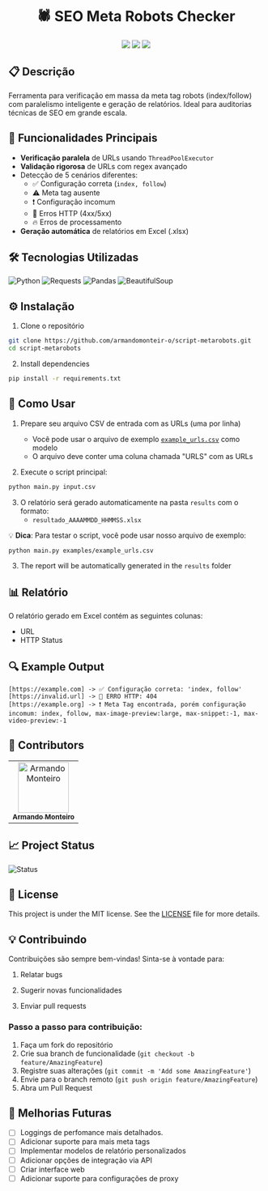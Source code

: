 <h1 align="center">🕷️ SEO Meta Robots Checker</h1>

<div align="center">
  <img src="https://img.shields.io/badge/Python-3.8%2B-blue?logo=python&logoColor=white">
  <img src="https://img.shields.io/badge/License-MIT-yellow">
  <img src="https://img.shields.io/badge/Version-1.0.0-success">
</div>

## 📋 Descrição

Ferramenta para verificação em massa da meta tag robots (index/follow) com paralelismo inteligente e geração de relatórios. Ideal para auditorias técnicas de SEO em grande escala.

## 🚀 Funcionalidades Principais

- **Verificação paralela** de URLs usando `ThreadPoolExecutor`
- **Validação rigorosa** de URLs com regex avançado
- Detecção de 5 cenários diferentes:
  - ✅ Configuração correta (`index, follow`)
  - ⚠️ Meta tag ausente
  - ❗ Configuração incomum
  - 🚨 Erros HTTP (4xx/5xx)
  - 🔥 Erros de processamento
- **Geração automática** de relatórios em Excel (.xlsx)

## 🛠️ Tecnologias Utilizadas

![Python](https://img.shields.io/badge/Python-3.8%2B-blue?logo=python)
![Requests](https://img.shields.io/badge/Requests-2.28.0-green?logo=python)
![Pandas](https://img.shields.io/badge/Pandas-2.0.0-red?logo=pandas)
![BeautifulSoup](https://img.shields.io/badge/BeautifulSoup-4.12.0-lightgrey?logo=beautifulsoup)

## ⚙️ Instalação

1. Clone o repositório

```bash
git clone https://github.com/armandomonteir-o/script-metarobots.git
cd script-metarobots
```

2. Install dependencies

```bash
pip install -r requirements.txt
```

## 🎯 Como Usar

1. Prepare seu arquivo CSV de entrada com as URLs (uma por linha)

   - Você pode usar o arquivo de exemplo [`example_urls.csv`](examples/example_urls.csv) como modelo
   - O arquivo deve conter uma coluna chamada "URLS" com as URLs

2. Execute o script principal:

```bash
python main.py input.csv
```

3. O relatório será gerado automaticamente na pasta `results` com o formato:
   - `resultado_AAAAMMDD_HHMMSS.xlsx`

💡 **Dica**: Para testar o script, você pode usar nosso arquivo de exemplo:

```bash
python main.py examples/example_urls.csv
```

3. The report will be automatically generated in the `results` folder

## 📊 Relatório

O relatório gerado em Excel contém as seguintes colunas:

- URL
- HTTP Status

## 🔍 Example Output

```
[https://example.com] -> ✅ Configuração correta: 'index, follow'
[https://invalid.url] -> 🚨 ERRO HTTP: 404
[https://example.org] -> ❗ Meta Tag encontrada, porém configuração incomum: index, follow, max-image-preview:large, max-snippet:-1, max-video-preview:-1
```

## 🤝 Contributors

<table>
  <tr>
    <td align="center">
      <a href="https://github.com/armandomonteir-o">
        <img src="https://avatars.githubusercontent.com/u/141039211?s=400&u=574881d437dd6350183e057c6da9cffd83ed4069&v=4" width="100px;" alt="Armando Monteiro"/><br>
        <sub>
          <b>Armando Monteiro</b>
        </sub>
      </a>
    </td>
  </tr>
</table>

## 📈 Project Status

![Status](https://img.shields.io/badge/Status-In%20Development-yellow)

## 📝 License

This project is under the MIT license. See the [LICENSE](LICENSE) file for more details.

## 💡 Contribuindo

Contribuições são sempre bem-vindas! Sinta-se à vontade para:

1. Relatar bugs

2. Sugerir novas funcionalidades

3. Enviar pull requests

### Passo a passo para contribuição:

1. Faça um fork do repositório
2. Crie sua branch de funcionalidade (`git checkout -b feature/AmazingFeature`)
3. Registre suas alterações (`git commit -m 'Add some AmazingFeature'`)
4. Envie para o branch remoto (`git push origin feature/AmazingFeature`)
5. Abra um Pull Request

## 🔮 Melhorias Futuras

- [ ] Loggings de perfomance mais detalhados.
- [ ] Adicionar suporte para mais meta tags
- [ ] Implementar modelos de relatório personalizados
- [ ] Adicionar opções de integração via API
- [ ] Criar interface web
- [ ] Adicionar suporte para configurações de proxy
